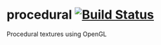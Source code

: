 # procedural [![Build Status](https://travis-ci.org/simonkrogmann/procedural.svg?branch=master)](https://travis-ci.org/simonkrogmann/procedural)
Procedural textures using OpenGL
